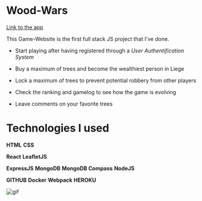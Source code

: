 # Wood-Wars

[Link to the app](https://wood-wars.herokuapp.com/)

This Game-Website is the first full stack JS project that I've done.

-   Start playing after having registered through a _User Authentification System_

-   Buy a maximum of trees and become the wealthiest person in Liege

-   Lock a maximum of trees to prevent potential robbery from other players

-   Check the ranking and gamelog to see how the game is evolving

-   Leave comments on your favorite trees

# Technologies I used

**HTML**
**CSS**

**React**
**LeafletJS**

**ExpressJS**
**MongoDB**
**MongoDB Compass**
**NodeJS**

**GITHUB**
**Docker**
**Webpack**
**HEROKU**

![gif](https://media.giphy.com/media/xUPGcM9CazM9H5KrEA/giphy.gif)

